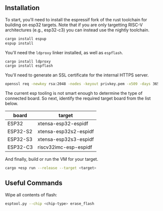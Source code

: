 ## Installation

To start, you'll need to install the espressif fork of the rust toolchain for building on esp32 targets.
Note that if you are only targetting RISC-V architectures (e.g., esp32-c3) you can instead use the nightly toolchain.

```sh
cargo install espup
espup install
```

You'll need the `ldproxy` linker installed, as well as `espflash`.

```sh
cargo install ldproxy
cargo install espflash
```

You'll need to generate an SSL certificate for the internal HTTPS server.

```sh
openssl req -newkey rsa:2048 -nodes -keyout privkey.pem -x509 -days 3650 -out cacert.pem -subj "/CN=NetsBlox VM ESP32"
```

The current esp tooling is not smart enough to determine the type of connected board.
So next, identify the required target board from the list below.

| board | target |
| ----- | ------ |
| ESP32 | xtensa-esp32-espidf |
| ESP32-S2 | xtensa-esp32s2-espidf |
| ESP32-S3 | xtensa-esp32s3-espidf |
| ESP32-C3 | riscv32imc-esp-espidf |

And finally, build or run the VM for your target.

```sh
cargo +esp run --release --target <target>
```

## Useful Commands

Wipe all contents of flash:

```sh
esptool.py --chip <chip-type> erase_flash
```

